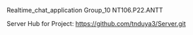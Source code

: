 Realtime_chat_application
Group_10
NT106.P22.ANTT

Server Hub for Project: https://github.com/tnduya3/Server.git

